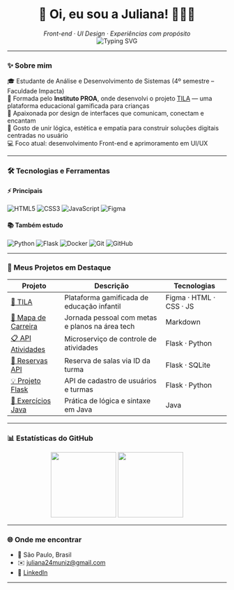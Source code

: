 <h1 align="center">🌟 Oi, eu sou a Juliana! 👩🏻‍💻</h1>

<p align="center">
  <i>Front-end · UI Design · Experiências com propósito</i><br/>
  <img src="https://readme-typing-svg.demolab.com?font=Fira+Code&size=20&pause=1000&center=true&vCenter=true&width=440&lines=Transformando+ideias+em+experi%C3%AAncias;Tecnologia+com+prop%C3%B3sito+e+design+criativo" alt="Typing SVG" />
</p>

---

### ✨ Sobre mim

🎓 Estudante de Análise e Desenvolvimento de Sistemas (4º semestre – Faculdade Impacta)  
🚀 Formada pelo <strong>Instituto PROA</strong>, onde desenvolvi o projeto <a href="https://github.com/TILA-Oficial" target="_blank">TILA</a> — uma plataforma educacional gamificada para crianças  
🎨 Apaixonada por design de interfaces que comunicam, conectam e encantam  
🧠 Gosto de unir lógica, estética e empatia para construir soluções digitais centradas no usuário  
💻 Foco atual: desenvolvimento Front-end e aprimoramento em UI/UX

---

### 🛠️ Tecnologias e Ferramentas

#### ⚡ Principais
![HTML5](https://img.shields.io/badge/-HTML5-E34F26?style=for-the-badge&logo=html5&logoColor=white)
![CSS3](https://img.shields.io/badge/-CSS3-1572B6?style=for-the-badge&logo=css3)
![JavaScript](https://img.shields.io/badge/-JavaScript-F7DF1E?style=for-the-badge&logo=javascript&logoColor=black)
![Figma](https://img.shields.io/badge/-Figma-F24E1E?style=for-the-badge&logo=figma&logoColor=white)

#### 📚 Também estudo
![Python](https://img.shields.io/badge/-Python-3776AB?style=flat&logo=python&logoColor=white)
![Flask](https://img.shields.io/badge/-Flask-000000?style=flat&logo=flask)
![Docker](https://img.shields.io/badge/-Docker-2496ED?style=flat&logo=docker&logoColor=white)
![Git](https://img.shields.io/badge/-Git-F05032?style=flat&logo=git&logoColor=white)
![GitHub](https://img.shields.io/badge/-GitHub-181717?style=flat&logo=github)

---

### 🚀 Meus Projetos em Destaque

| Projeto | Descrição | Tecnologias |
|--------|-----------|-------------|
| [🌈 TILA](https://github.com/TILA-Oficial) | Plataforma gamificada de educação infantil | Figma · HTML · CSS · JS |
| [🧭 Mapa de Carreira](https://github.com/JulianaMzz/MapaDeCarreira) | Jornada pessoal com metas e planos na área tech | Markdown |
| [📋 API Atividades](https://github.com/JulianaMzz/api-atividades) | Microserviço de controle de atividades | Flask · Python |
| [🏫 Reservas API](https://github.com/JulianaMzz/Reservas_API) | Reserva de salas via ID da turma | Flask · SQLite |
| [💡 Projeto Flask](https://github.com/JulianaMzz/projeto-flask) | API de cadastro de usuários e turmas | Flask · Python |
| [🧠 Exercícios Java](https://github.com/JulianaMzz/exercicio-java-01) | Prática de lógica e sintaxe em Java | Java |

---

### 📊 Estatísticas do GitHub

<p align="center">
  <img height="150em" src="https://github-readme-stats.vercel.app/api?username=JulianaMzz&show_icons=true&theme=tokyonight&count_private=true" />
  <img height="150em" src="https://github-readme-stats.vercel.app/api/top-langs/?username=JulianaMzz&layout=compact&theme=tokyonight" />
</p>

---

### 🌐 Onde me encontrar

- 📍 São Paulo, Brasil  
- ✉️ juliana24muniz@gmail.com  
- 💼 [LinkedIn](https://www.linkedin.com/in/julianamzz)  


---


